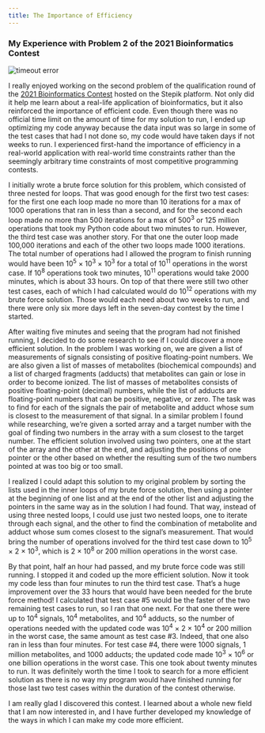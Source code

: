```yaml
---
title: The Importance of Efficiency
---
```


### My Experience with Problem 2 of the 2021 Bioinformatics Contest

![timeout error](https://user-images.githubusercontent.com/43195349/122506717-e2c87c80-cfcc-11eb-8a38-3ddb3fbecfef.png)

I really enjoyed working on the second problem of the qualification round of the [2021 Bioinformatics Contest](https://bioinf.me/en/contest) hosted on the Stepik platform. Not only did it help me learn about a real-life application of bioinformatics, but it also reinforced the importance of efficient code. Even though there was no official time limit on the amount of time for my solution to run, I ended up optimizing my code anyway because the data input was so large in some of the test cases that had I not done so, my code would have taken days if not weeks to run. I experienced first-hand the importance of efficiency in a real-world application with real-world time constraints rather than the seemingly arbitrary time constraints of most competitive programming contests.

I initially wrote a brute force solution for this problem, which consisted of three nested for loops. That was good enough for the first two test cases: for the first one each loop made no more than 10 iterations for a max of 1000 operations that ran in less than a second, and for the second each loop made no more than 500 iterations for a max of 500<sup>3</sup> or 125 million operations that took my Python code about two minutes to run. However, the third test case was another story. For that one the outer loop made 100,000 iterations and each of the other two loops made 1000 iterations. The total number of operations had I allowed the program to finish running would have been 10<sup>5</sup> <span>&#215;</span> 10<sup>3</sup> <span>&#215;</span> 10<sup>3</sup> for a total of 10<sup>11</sup> operations in the worst case. If 10<sup>8</sup> operations took two minutes, 10<sup>11</sup> operations would take 2000 minutes, which is about 33 hours. On top of that there were still two other test cases, each of which I had calculated would do 10<sup>12</sup> operations with my brute force solution. Those would each need about two weeks to run, and there were only six more days left in the seven-day contest by the time I started.

After waiting five minutes and seeing that the program had not finished running, I decided to do some research to see if I could discover a more efficient solution.
In the problem I was working on, we are given a list of measurements of signals consisting of positive floating-point numbers. We are also given a list of masses of metabolites (biochemical compounds) and a list of charged fragments (adducts) that metabolites can gain or lose in order to become ionized. The list of masses of metabolites consists of positive floating-point (decimal) numbers, while the list of adducts are floating-point numbers that can be positive, negative, or zero. The task was to find for each of the signals the pair of metabolite and adduct whose sum is closest to the measurement of that signal. In a similar problem I found while researching, we’re given a sorted array and a target number with the goal of finding two numbers in the array with a sum closest to the target number. The efficient solution involved using two pointers, one at the start of the array and the other at the end, and adjusting the positions of one pointer or the other based on whether the resulting sum of the two numbers pointed at was too big or too small.

I realized I could adapt this solution to my original problem by sorting the lists used in the inner loops of my brute force solution, then using a pointer at the beginning of one list and at the end of the other list and adjusting the pointers in the same way as in the solution I had found. That way, instead of using three nested loops, I could use just two nested loops, one to iterate through each signal, and the other to find the combination of metabolite and adduct whose sum comes closest to the signal’s measurement. That would bring the number of operations involved for the third test case down to 10<sup>5</sup> <span>&#215;</span> 2 <span>&#215;</span> 10<sup>3</sup>, which is 2 <span>&#215;</span> 10<sup>8</sup> or 200 million operations in the worst case.

By that point, half an hour had passed, and my brute force code was still running. I stopped it and coded up the more efficient solution. Now it took my code less than four minutes to run the third test case. That’s a huge improvement over the 33 hours that would have been needed for the brute force method! I calculated that test case #5 would be the faster of the two remaining test cases to run, so I ran that one next. For that one there were up to 10<sup>4</sup> signals, 10<sup>4</sup> metabolites, and 10<sup>4</sup> adducts, so the number of operations needed with the updated code was 10<sup>4</sup> <span>&#215;</span> 2 <span>&#215;</span> 10<sup>4</sup> or 200 million in the worst case, the same amount as test case #3. Indeed, that one also ran in less than four minutes. For test case #4, there were 1000 signals, 1 million metabolites, and 1000 adducts; the updated code made 10<sup>3</sup> <span>&#215;</span> 10<sup>6</sup> or one billion operations in the worst case. This one took about twenty minutes to run. It was definitely worth the time I took to search for a more efficient solution as there is no way my program would have finished running for those last two test cases within the duration of the contest otherwise.

I am really glad I discovered this contest. I learned about a whole new field that I am now interested in, and I have further developed my knowledge of the ways in which I can make my code more efficient.

<script src="https://utteranc.es/client.js"
        repo="valogonor/valogonor.github.io"
        issue-term="pathname"
        theme="github-light"
        crossorigin="anonymous"
        async>
</script>
